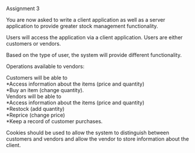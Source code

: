 Assignment 3

You are now asked to write a client application as well as a server application to provide greater stock management functionality.

Users will access the application via a client application. Users are either customers or vendors.

Based on the type of user, the system will provide different functionality.

Operations available to vendors:

Customers will be able to\
*Access information about the items (price and quantity)\
*Buy an item (change quantity).\
Vendors will be able to\
*Access information about the items (price and quantity)\
*Restock (add quantity)\
*Reprice (change price)\
*Keep a record of customer purchases.
  
Cookies should be used to allow the system to distinguish between customers and vendors and allow the vendor to store information about the client.
